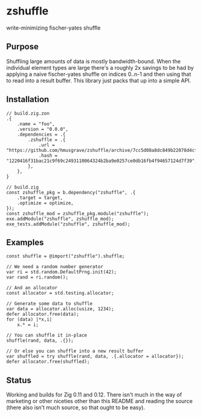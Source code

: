 # zshuffle

write-minimizing fischer-yates shuffle

## Purpose

Shuffling large amounts of data is mostly bandwidth-bound. When the individual element types are large there's a roughly 2x savings to be had by applying a naive fischer-yates shuffle on indices 0..n-1 and then using that to read into a result buffer. This library just packs that up into a simple API.

## Installation

```zig
// build.zig.zon
.{
    .name = "foo",
    .version = "0.0.0",
    .dependencies = .{
        .zshuffle = .{
            .url = "https://github.com/hmusgrave/zshuffle/archive/7cc5d08a8dc849b22078d4cff728e0859941af3d.tar.gz",
            .hash = "1220416f31bac21c9f69c2493110064324b2ba9e0257ce0db16fb4f94657124d7f39",
        },
    },
}
```

```zig
// build.zig
const zshuffle_pkg = b.dependency("zshuffle", .{
    .target = target,
    .optimize = optimize,
});
const zshuffle_mod = zshuffle_pkg.module("zshuffle");
exe.addModule("zshuffle", zshuffle_mod);
exe_tests.addModule("zshuffle", zshuffle_mod);
```

## Examples

```zig
const shuffle = @import("zshuffle").shuffle;

// We need a random number generator
var ri = std.random.DefaultPrng.init(42);
var rand = ri.random();

// And an allocator
const allocator = std.testing.allocator;

// Generate some data to shuffle
var data = allocator.alloc(usize, 1234);
defer allocator.free(data);
for (data) |*x,i|
    x.* = i;

// You can shuffle it in-place
shuffle(rand, data, .{});

// Or else you can shuffle into a new result buffer
var shuffled = try shuffle(rand, data, .{.allocator = allocator});
defer allocator.free(shuffled);
```

## Status
Working and builds for Zig 0.11 and 0.12. There isn't much in the way of marketing or other niceties other than this README and reading the source (there also isn't much source, so that ought to be easy).
